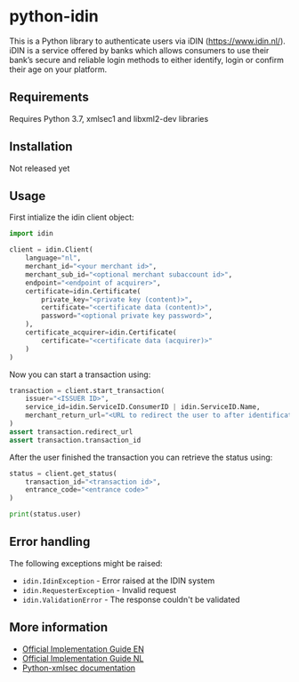 # python-idin

This is a Python library to authenticate users via iDIN
(https://www.idin.nl/). iDIN is a service offered by banks which allows
consumers to use their bank’s secure and reliable login methods to either
identify, login or confirm their age on your platform.

## Requirements

Requires Python 3.7, xmlsec1 and libxml2-dev libraries

## Installation

Not released yet

## Usage

First intialize the idin client object:

```python
import idin

client = idin.Client(
    language="nl",
    merchant_id="<your merchant id>",
    merchant_sub_id="<optional merchant subaccount id>",
    endpoint="<endpoint of acquirer>",
    certificate=idin.Certificate(
        private_key="<private key (content)>",
        certificate="<certificate data (content)>",
        password="<optional private key password>",
    ),
    certificate_acquirer=idin.Certificate(
        certificate="<certificate data (acquirer)>"
    )
)
```

Now you can start a transaction using:
```python
transaction = client.start_transaction(
    issuer="<ISSUER ID>",
    service_id=idin.ServiceID.ConsumerID | idin.ServiceID.Name,
    merchant_return_url="<URL to redirect the user to after identification>",
)
assert transaction.redirect_url
assert transaction.transaction_id
```

After the user finished the transaction you can retrieve the status using:
```python
status = client.get_status(
    transaction_id="<transaction id>",
    entrance_code="<entrance code>"
)

print(status.user)
```

## Error handling

The following exceptions might be raised:
- `idin.IdinException` - Error raised at the IDIN system
- `idin.RequesterException` - Invalid request
- `idin.ValidationError` - The response couldn't be validated


## More information

- [Official Implementation Guide EN](https://betaalvereniging.atlassian.net/wiki/spaces/IIDIFMD/pages/588284049/iDIN+Merchant+Implemention+Guide+EN)
- [Official Implementation Guide NL](https://betaalvereniging.atlassian.net/wiki/spaces/IIDIFMD/pages/588579051/iDIN+Acceptant+Implementatie+Gids+NL)
- [Python-xmlsec documentation](https://pythonhosted.org/xmlsec/index.html)
